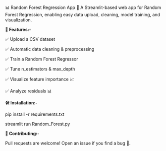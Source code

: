 📊 Random Forest Regression App 🌳
A Streamlit-based web app for Random Forest Regression, enabling easy data upload, cleaning, model training, and visualization.

****🚀 Features:-****

✅ Upload a CSV dataset

✅ Automatic data cleaning & preprocessing

✅ Train a Random Forest Regressor

✅ Tune n_estimators & max_depth

✅ Visualize feature importance 📈

✅ Analyze residuals 📊

****🛠️ Installation:-****

pip install -r requirements.txt

streamlit run Random_Forest.py

****🤝 Contributing:-****

Pull requests are welcome! Open an issue if you find a bug 🐞.
